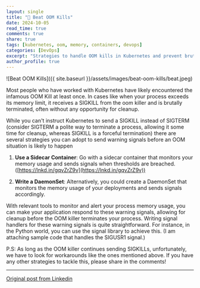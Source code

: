 ```yaml
---
layout: single
title: "🥊 Beat OOM Kills"
date: 2024-10-05
read_time: true
comments: true
share: true
tags: [kubernetes, oom, memory, containers, devops]
categories: [DevOps]
excerpt: "Strategies to handle OOM kills in Kubernetes and prevent brutal process termination."
author_profile: true
---
```


![Beat OOM Kills]({{ site.baseurl }}/assets/images/beat-oom-kills/beat.jpeg)

Most people who have worked with Kubernetes have likely encountered the infamous OOM Kill at least once. In cases like when your process exceeds its memory limit, it receives a SIGKILL from the oom killer and is brutally terminated, often without any opportunity for cleanup.

While you can't instruct Kubernetes to send a SIGKILL instead of SIGTERM (consider SIGTERM a polite way to terminate a process, allowing it some time for cleanup, whereas SIGKILL is a forceful termination) there are several strategies you can adopt to send warning signals before an OOM situation is likely to happen

1. **Use a Sidecar Container**: Go with a sidecar container that monitors your memory usage and sends signals when thresholds are breached. ([https://lnkd.in/gqvZrZ9v](https://lnkd.in/gqvZrZ9v))

2. **Write a DaemonSet**: Alternatively, you could create a DaemonSet that monitors the memory usage of your deployments and sends signals accordingly.

With relevant tools to monitor and alert your process memory usage, you can make your application respond to these warning signals, allowing for cleanup before the OOM killer terminates your process. Writing signal handlers for these warning signals is quite straightforward. For instance, in the Python world, you can use the signal library to achieve this. (I am attaching sample code that handles the SIGUSR1 signal.)

P.S: As long as the OOM killer continues sending SIGKILLs, unfortunately, we have to look for workarounds like the ones mentioned above. If you have any other strategies to tackle this, please share in the comments!

---

[Original post from Linkedin](https://www.linkedin.com/posts/anandhu-gopi-691b35144_beat-oom-kills-most-people-who-have-activity-7248299846984474624-vjGj/)

